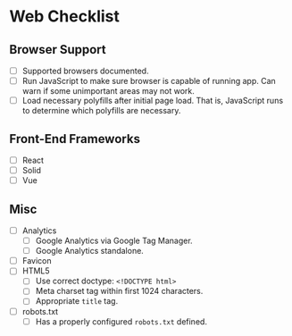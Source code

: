 # Web Checklist

## Browser Support

- [ ] Supported browsers documented.
- [ ] Run JavaScript to make sure browser is capable of running app. Can warn if some unimportant areas may not work.
- [ ] Load necessary polyfills after initial page load. That is, JavaScript runs to determine which polyfills are necessary.

## Front-End Frameworks

- [ ] React
- [ ] Solid
- [ ] Vue

## Misc

- [ ] Analytics
	+ [ ] Google Analytics via Google Tag Manager.
	+ [ ] Google Analytics standalone.
- [ ] Favicon
- [ ] HTML5
	+ [ ] Use correct doctype: `<!DOCTYPE html>`
	+ [ ] Meta charset tag within first 1024 characters.
	+ [ ] Appropriate `title` tag.
- [ ] robots.txt
	+ [ ] Has a properly configured `robots.txt` defined.
